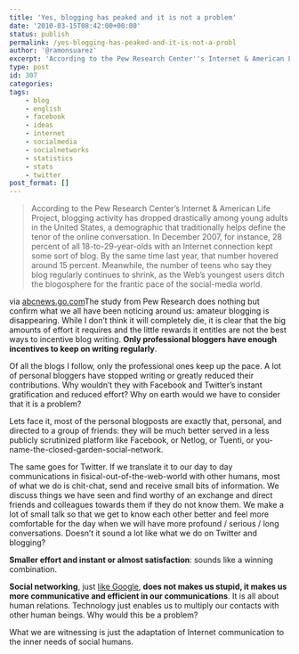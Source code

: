 ```yaml
---
title: 'Yes, blogging has peaked and it is not a problem'
date: '2010-03-15T08:42:00+00:00'
status: publish
permalink: /yes-blogging-has-peaked-and-it-is-not-a-probl
author: '@ramonsuarez'
excerpt: 'According to the Pew Research Center''s Internet & American Life Project, blogging activity has dropped drastically among young adults in the United States, a demographic that traditionally helps define the tenor of the online conversation. In Dece...'
type: post
id: 307
categories:
tags:
    - blog
    - english
    - facebook
    - ideas
    - internet
    - socialmedia
    - socialnetworks
    - statistics
    - stats
    - twitter
post_format: []
---
```

> According to the Pew Research Center’s Internet & American Life Project, blogging activity has dropped drastically among young adults in the United States, a demographic that traditionally helps define the tenor of the online conversation. In December 2007, for instance, 28 percent of all 18-to-29-year-olds with an Internet connection kept some sort of blog. By the same time last year, that number hovered around 15 percent. Meanwhile, the number of teens who say they blog regularly continues to shrink, as the Web’s youngest users ditch the blogosphere for the frantic pace of the social-media world.

via [abcnews.go.com](http://abcnews.go.com/m/screen?id=10088992)</div>The study from Pew Research does nothing but confirm what we all have been noticing around us: amateur blogging is disappearing. While I don’t think it will completely die, it is clear that the big amounts of effort it requires and the little rewards it entitles are not the best ways to incentive blog writing. **Only professional bloggers have enough incentives to keep on writing regularly**.

Of all the blogs I follow, only the professional ones keep up the pace. A lot of personal bloggers have stopped writing or greatly reduced their contributions. Why wouldn’t they with Facebook and Twitter’s instant gratification and reduced effort? Why on earth would we have to consider that it is a problem?

Lets face it, most of the personal blogposts are exactly that, personal, and directed to a group of friends: they will be much better served in a less publicly scrutinized platform like Facebook, or Netlog, or Tuenti, or you-name-the-closed-garden-social-network.

The same goes for Twitter. If we translate it to our day to day communications in fisical-out-of-the-web-world with other humans, most of what we do is chit-chat, send and receive small bits of information. We discuss things we have seen and find worthy of an exchange and direct friends and colleagues towards them if they do not know them. We make a lot of small talk so that we get to know each other better and feel more comfortable for the day when we will have more profound / serious / long conversations. Doesn’t it sound a lot like what we do on Twitter and blogging?

**Smaller effort and instant or almost satisfaction**: sounds like a winning combination.

**Social networking**, just [like Google](http://pewresearch.org/pubs/1499/google-does-it-make-us-stupid-experts-stakeholders-mostly-say-no), **does not makes us stupid, it makes us more communicative and efficient in our communications**. It is all about human relations. Technology just enables us to multiply our contacts with other human beings. Why would this be a problem?

What we are witnessing is just the adaptation of Internet communication to the inner needs of social humans.

</div>